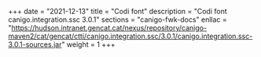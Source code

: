 +++
date        = "2021-12-13"
title       = "Codi font"
description = "Codi font canigo.integration.ssc 3.0.1"
sections    = "canigo-fwk-docs"
enllac		= "https://hudson.intranet.gencat.cat/nexus/repository/canigo-maven2/cat/gencat/ctti/canigo.integration.ssc/3.0.1/canigo.integration.ssc-3.0.1-sources.jar"
weight		= 1
+++
